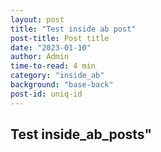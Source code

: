 ```yaml
---
layout: post
title: "Test inside ab post"
post-title: Post title
date: "2023-01-10"
author: Admin
time-to-read: 4 min
category: "inside_ab"
background: "base-back"
post-id: uniq-id
---
```


## Test inside_ab_posts"
